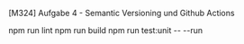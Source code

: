 [M324] Aufgabe 4 - Semantic Versioning und Github Actions

npm run lint
npm run build
npm run test:unit -- --run